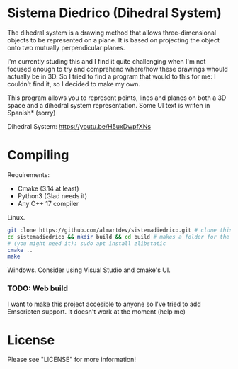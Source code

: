 # Sistema Diedrico (Dihedral System)
The dihedral system is a drawing method that allows three-dimensional objects to be represented on a plane. It is based on projecting the object onto two mutually perpendicular planes.

I'm currently studing this and I find it quite challenging when I'm not focused enough to try and comprehend where/how these drawings whould actually be in 3D. So I tried to find a program that would to this for me: I couldn't find it, so I decided to make my own.

This program allows you to represent points, lines and planes on both a 3D space and a dihedral system representation.
Some UI text is writen in Spanish* (sorry)

Dihedral System: https://youtu.be/H5uxDwpfXNs

# Compiling
Requirements:
- Cmake (3.14 at least)
- Python3 (Glad needs it)
- Any C++ 17 compiler

Linux.
```sh
git clone https://github.com/almartdev/sistemadiedrico.git # clone this repo to your computer
cd sistemadiedrico && mkdir build && cd build # makes a folder for the build files
# (you might need it): sudo apt install zlibstatic 
cmake ..
make
```

Windows.
Consider using Visual Studio and cmake's UI.

### TODO: Web build
I want to make this project accesible to anyone so I've tried to add Emscripten support. It doesn't work at the moment (help me)

# License
Please see "LICENSE" for more information!
